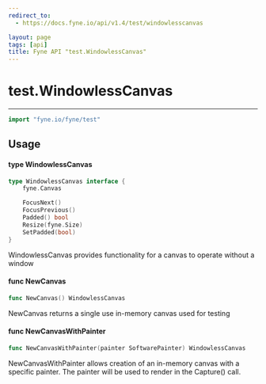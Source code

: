```yaml
---
redirect_to:
  - https://docs.fyne.io/api/v1.4/test/windowlesscanvas

layout: page
tags: [api]
title: Fyne API "test.WindowlessCanvas"
---
```



# test.WindowlessCanvas
---
```go
import "fyne.io/fyne/test"
```

## Usage

#### type WindowlessCanvas

```go
type WindowlessCanvas interface {
	fyne.Canvas

	FocusNext()
	FocusPrevious()
	Padded() bool
	Resize(fyne.Size)
	SetPadded(bool)
}
```

WindowlessCanvas provides functionality for a canvas to operate without a window

#### func  NewCanvas

```go
func NewCanvas() WindowlessCanvas
```
NewCanvas returns a single use in-memory canvas used for testing

#### func  NewCanvasWithPainter

```go
func NewCanvasWithPainter(painter SoftwarePainter) WindowlessCanvas
```
NewCanvasWithPainter allows creation of an in-memory canvas with a specific painter. The painter will be used to render in the Capture() call.
